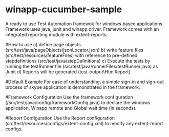 # winapp-cucumber-sample
A ready to use Test Automation framewok for windows based applications. Framework uses java, junit and winapp driver. Framework comes with an integrated reporting module with extent-reports.

#How to use
a) define page objects (src/test/java/pageObjects/jsonLocator.json)
b) write feature files (src/test/resources/featureFiles) with reference to pre-defined stepdefinitions (src/test/java/stepDefinitions)
c) Execute the tests by running the testRunner file (src/test/java/runnerFiles/testRunner.java) as Junit
d) Reports will be generated (test-output\HtmlReport)

#Default Example
For ease of understanding, a simple sign-in and sign-out process of skype application is demonstrated in the framework. 

#Framework Configuration
Use the framework configuration (/src/test/java/config/frameworkConfig.java) to declare the windows application, Winapp remote and Global wait time (in seconds).

#Report Configuration
Use the Report configuration (src/test/resources/configs/extent-config.xml) to modify any extent-report configs.
